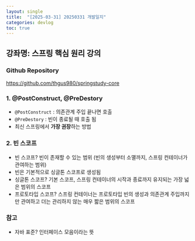 ```yaml
---
layout: single
title:  "[2025-03-31] 20250331 개발일지"
categories: devlog
toc: true
---
```


## 강좌명: 스프링 핵심 원리 강의

### Github Repository
https://github.com/thgus980/springstudy-core

### 1. @PostConstruct, @PreDestory
- `@PostConstruct` : 의존관계 주입 끝나면 호출
- `@PreDestory` : 빈이 종료될 때 호출 됨
- 최신 스프링에서 **가장 권장**하는 방법

### 2. 빈 스코프
- 빈 스코프? 빈이 존재할 수 있는 범위 (빈의 생성부터 소멸까지, 스프링 컨테이너가 관여하는 범위)
- 빈은 기본적으로 싱글톤 스코프로 생성됨
- 싱글톤 스코프? 기본 스코프, 스프링 컨테이너의 시작과 종료까지 유지되는 가장 넓은 범위의 스코프
- 프로토타입 스코프? 스프링 컨테이너는 프로토타입 빈의 생성과 의존관계 주입까지만 관여하고 더는 관리하지 않는 매우 짧은 범위의 스코프

### 참고
- 자바 표준? 인터페이스 모음이라는 뜻